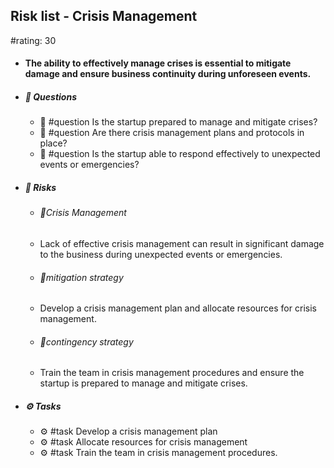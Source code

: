 ## Risk list - Crisis Management
#rating: 30
- #### The ability to effectively manage crises is essential to mitigate damage and ensure business continuity during unforeseen events.
- ##### 💭 Questions
  - 💭 #question Is the startup prepared to manage and mitigate crises?
  - 💭 #question Are there crisis management plans and protocols in place?
  - 💭 #question Is the startup able to respond effectively to unexpected events or emergencies?
- ##### 🚨 Risks

  - ###### 🚨Crisis Management
  - Lack of effective crisis management can result in significant damage to the business during unexpected events or emergencies.
  - ###### 🚨mitigation strategy
  - Develop a crisis management plan and allocate resources for crisis management.
  - ###### 🚨contingency strategy
  - Train the team in crisis management procedures and ensure the startup is prepared to manage and mitigate crises.
- ##### ⚙️ Tasks
  - ⚙️ #task Develop a crisis management plan
  - ⚙️ #task  Allocate resources for crisis management
  - ⚙️ #task  Train the team in crisis management procedures.


